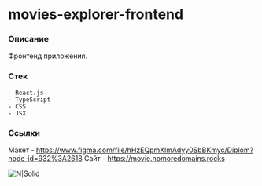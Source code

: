 # movies-explorer-frontend

### Описание
Фронтенд приложения.

### Стек

```
- React.js
- TypeScript
- CSS
- JSX
```

### Ссылки
Макет - https://www.figma.com/file/hHzEQpmXlmAdyy0SbBKmyc/Diplom?node-id=932%3A2618
Сайт - https://movie.nomoredomains.rocks

![N|Solid](https://img.shields.io/badge/-©%202021-red)
